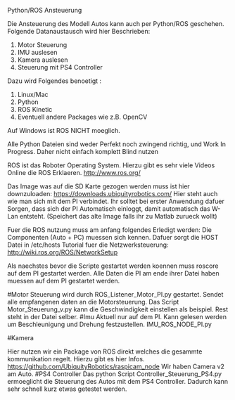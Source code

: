 Python/ROS Ansteuerung

Die Ansteuerung des Modell Autos kann auch per Python/ROS geschehen.
Folgende Datanaustausch wird hier Beschrieben:

1. Motor Steuerung
2. IMU auslesen
3. Kamera auslesen
4. Steuerung mit PS4 Controller

Dazu wird Folgendes benoetigt :
1. Linux/Mac
2. Python
3. ROS Kinetic
4. Eventuell andere Packages wie z.B. OpenCV

Auf Windows ist ROS NICHT moeglich.

Alle Python Dateien sind weder Perfekt noch zwingend richtig, und Work In Progress. Daher nicht einfach komplett Blind nutzen

ROS ist das Roboter Operating System. Hierzu gibt es sehr viele Videos Online die ROS Erklaeren.
 http://www.ros.org/

Das Image was auf die SD Karte gezogen werden muss ist hier downzuloaden: https://downloads.ubiquityrobotics.com/
Hier steht auch wie man sich mit dem PI verbindet. Ihr solltet bei erster Anwendung dafuer Sorgen, dass sich der PI Automatisch einloggt, damit automatisch das W-Lan entsteht. (Speichert das alte Image falls ihr zu Matlab zurueck wollt)


Fuer die ROS nutzung muss am anfang folgendes Erledigt werden:
Die Componenten (Auto + PC) muessen sich kennen. Dafuer sorgt die HOST Datei in /etc/hosts
Tutorial fuer die Netzwerksteuerung: http://wiki.ros.org/ROS/NetworkSetup

Als naechstes bevor die Scripte gestartet werden koennen muss roscore auf dem PI gestartet werden. Alle Daten die PI am ende ihrer Datei haben muessen auf dem PI gestartet werden. 

 
#Motor Steuerung
wird durch ROS_Listener_Motor_PI.py gestartet. Sendet alle empfangenen daten an die Motorsteuerung.
Das Script Motor_Steuerung_v.py kann die Geschwindigkeit einstellen als beispiel. Rest steht in der Datei selber. 
#Imu
Aktuell nur auf dem PI. Kann gelesen werden um Beschleunigung und Drehung festzustellen. IMU_ROS_NODE_PI.py

#Kamera

Hier nutzen wir ein Package von ROS direkt welches die gesammte kommunikation regelt. Hierzu gibt es hier Infos.
https://github.com/UbiquityRobotics/raspicam_node
Wir haben Camera v2 am Auto.
#PS4 Controller
Das python Script Controller_Steuerung_PS4.py ermoeglicht die Steuerung des Autos mit dem PS4 Controller. Dadurch kann sehr schnell kurz etwas getestet werden.




